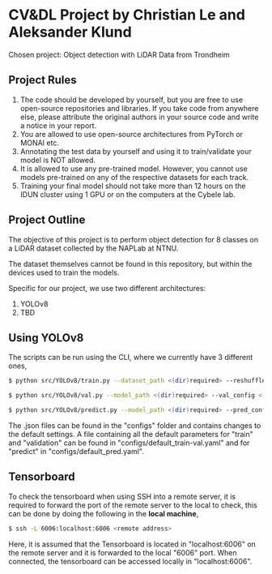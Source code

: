 # CV&DL Project by Christian Le and Aleksander Klund

Chosen project: Object detection with LiDAR Data from Trondheim

## Project Rules

1. The code should be developed by yourself, but you are free to use open-source repositories and libraries. If you take code from anywhere else, please attribute the original authors in your source code and write a notice in your report. 
2. You are allowed to use open-source architectures from PyTorch or MONAI etc. 
3. Annotating the test data by yourself and using it to train/validate your model is NOT allowed. 
4. It is allowed to use any pre-trained model. However, you cannot use models pre-trained on any of the respective datasets for each track. 
5. Training your final model should not take more than 12 hours on the IDUN cluster using 1 GPU or on the computers at the Cybele lab.

## Project Outline

The objective of this project is to perform object detection for 8 classes on a LiDAR dataset collected by the NAPLab at NTNU.

The dataset themselves cannot be found in this repository, but within the devices used to train the models.

Specific for our project, we use two different architectures:

1. YOLOv8
2. TBD

## Using YOLOv8

The scripts can be run using the CLI, where we currently have 3 different ones,

```bash
$ python src/YOLOv8/train.py --dataset_path <(dir)required> --reshuffle_dataset <(bool)optional> --train_config <(.json)optional>

$ python src/YOLOv8/val.py --model_path <(dir)required> --val_config <(.json)optional>

$ python src/YOLOv8/predict.py --model_path <(dir)required> --pred_config <(.json)optional> --results_path <(dir)optional> --create_video <(bool)optional>
```

The .json files can be found in the "configs" folder and contains changes to the default settings. A file containing all the default parameters for "train" and "validation" can be found in "configs/default_train-val.yaml" and for "predict" in "configs/default_pred.yaml".

## Tensorboard

To check the tensorboard when using SSH into a remote server, it is required to forward the port of the remote server to the local to check,
this can be done by doing the following in the **local machine**,

```bash
$ ssh -L 6006:localhost:6006 <remote address>
```

Here, it is assumed that the Tensorboard is located in "localhost:6006" on the remote server and it is forwarded to the local "6006" port.
When connected, the tensorboard can be accessed locally in "localhost:6006".
